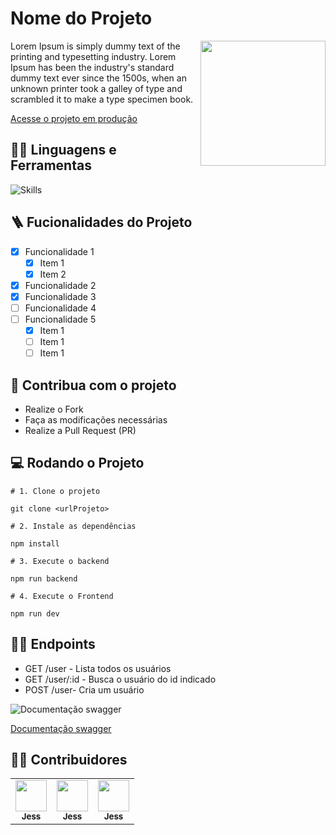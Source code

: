 # Nome do Projeto

<img src="../images/haze-programmer-writing-code-on-laptop-1.png" width="200px" align="right" >
  <p align="left">
Lorem Ipsum is simply dummy text of the printing and typesetting industry. Lorem Ipsum has been the industry's standard dummy text ever since the 1500s, when an unknown printer took a galley of type and scrambled it to make a type specimen book.
  </p>

[Acesse o projeto em produção](https://projetocss-jesscoder.netlify.app/)

## :man_mechanic: Linguagens e Ferramentas

![Skills](https://skillicons.dev/icons?i=nodejs,js,express)

## :ladder: Fucionalidades do Projeto

- [x] Funcionalidade 1
  - [x] Item 1
  - [x] Item 2
- [x] Funcionalidade 2
- [x] Funcionalidade 3
- [ ] Funcionalidade 4
- [ ] Funcionalidade 5
  - [x] Item 1
  - [ ] Item 1
  - [ ] Item 1

## :triangular_flag_on_post: Contribua com o projeto

- Realize o Fork
- Faça as modificações necessárias
- Realize a Pull Request (PR)

## :computer: Rodando o Projeto

```shell
# 1. Clone o projeto

git clone <urlProjeto>

# 2. Instale as dependências

npm install

# 3. Execute o backend

npm run backend

# 4. Execute o Frontend

npm run dev
```

## :sassy_man: Endpoints

- GET /user - Lista todos os usuários
- GET /user/:id - Busca o usuário do id indicado
- POST /user- Cria um usuário

![Documentação swagger](https://i.imgur.com/BpjcHZ8.png)

[Documentação swagger](https://swagger.io/)

## :technologist: Contribuidores

<table>
  <tr>
    <td align="center"><a href="https://github.com/jessicamedeirosp"><img src="https://avatars.githubusercontent.com/u/20779100?v=4" width="50px;" alt=""/><br /><sub><b>Jess</b></sub></a><br /></td>
    <td align="center"><a href="https://github.com/jessicamedeirosp"><img src="https://avatars.githubusercontent.com/u/20779100?v=4" width="50px;" alt=""/><br /><sub><b>Jess</b></sub></a><br /></td>
    <td align="center"><a href="https://github.com/jessicamedeirosp"><img src="https://avatars.githubusercontent.com/u/20779100?v=4" width="50px;" alt=""/><br /><sub><b>Jess</b></sub></a><br /></td>
   
    
  </tr>
</table>
